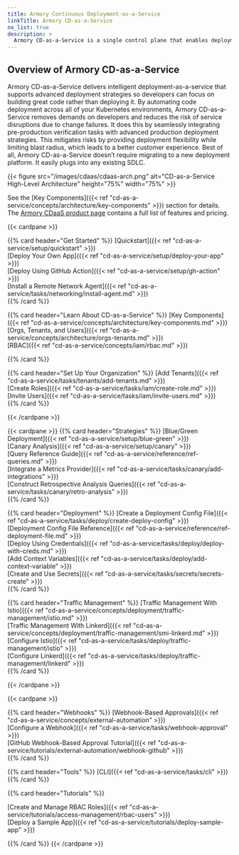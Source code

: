 ```yaml
---
title: Armory Continuous Deployment-as-a-Service
linkTitle: Armory CD-as-a-Service
no_list: true
description: >
  Armory CD-as-a-Service is a single control plane that enables deployment to multiple Kubernetes clusters using CD-as-a-Service's secure, one-way Kubernetes agents. These agents facilitate multi-cluster orchestration and advanced deployment strategies, such as canary and blue/green, for your apps.
---
```


## Overview of Armory CD-as-a-Service

Armory CD-as-a-Service delivers intelligent deployment-as-a-service that supports advanced deployment strategies so developers can focus on building great code rather than deploying it. By automating code deployment across all of your Kubernetes environments, Armory CD-as-a-Service removes demands on developers and reduces the risk of service disruptions due to change failures. It does this by seamlessly integrating pre-production verification tasks with advanced production deployment strategies. This mitigates risks by providing deployment flexibility while limiting blast radius, which leads to a better customer experience. Best of all, Armory CD-as-a-Service doesn’t require migrating to a new deployment platform. It easily plugs into any existing SDLC.

{{< figure src="/images/cdaas/cdaas-arch.png" alt="CD-as-a-Service High-Level Architecture" height="75%" width="75%" >}}

See the [Key Components]({{< ref "cd-as-a-service/concepts/architecture/key-components" >}}) section for details. The [Armory CDaaS product page](https://www.armory.io/products/continuous-deployment-as-a-service/) contains a full list of features and pricing.

<!-- I couldn't get linkWithLinkTitle to render correctly inside the cardpane card so had to use hard-coded title and ref shortcode -->
{{< cardpane >}}

{{% card header="Get Started" %}}
[Quickstart]({{< ref "cd-as-a-service/setup/quickstart" >}})</br>
[Deploy Your Own App]({{< ref "cd-as-a-service/setup/deploy-your-app" >}})</br>
[Deploy Using GitHub Action]({{< ref "cd-as-a-service/setup/gh-action" >}})</br>
[Install a Remote Network Agent]({{<  ref "cd-as-a-service/tasks/networking/install-agent.md" >}})</br>
{{% /card %}}

{{% card header="Learn About CD-as-a-Service" %}}
[Key Components]({{<  ref "cd-as-a-service/concepts/architecture/key-components.md" >}})</br>
[Orgs, Tenants, and Users]({{<  ref "cd-as-a-service/concepts/architecture/orgs-tenants.md" >}})</br>
[RBAC]({{<  ref "cd-as-a-service/concepts/iam/rbac.md" >}})</br>

{{% /card %}}

{{% card header="Set Up Your Organization" %}}
[Add Tenants]({{<  ref "cd-as-a-service/tasks/tenants/add-tenants.md" >}})</br>
[Create Roles]({{<  ref "cd-as-a-service/tasks/iam/create-role.md" >}})</br>
[Invite Users]({{<  ref "cd-as-a-service/tasks/iam/invite-users.md" >}})</br>
{{% /card %}}

{{< /cardpane >}}

{{< cardpane >}}
{{% card header="Strategies" %}}
[Blue/Green Deployment]({{< ref "cd-as-a-service/setup/blue-green" >}})</br>
[Canary Analysis]({{< ref "cd-as-a-service/setup/canary" >}})</br>
[Query Reference Guide]({{< ref "cd-as-a-service/reference/ref-queries.md" >}})</br>
[Integrate a Metrics Provider]({{< ref "cd-as-a-service/tasks/canary/add-integrations" >}})</br>
[Construct Retrospective Analysis Queries]({{< ref "cd-as-a-service/tasks/canary/retro-analysis" >}})</br>
{{% /card %}}



{{% card header="Deployment" %}}
[Create a Deployment Config File]({{< ref "cd-as-a-service/tasks/deploy/create-deploy-config" >}})</br>
[Deployment Config File Reference]({{< ref "cd-as-a-service/reference/ref-deployment-file.md" >}})</br>
[Deploy Using Credentials]({{< ref "cd-as-a-service/tasks/deploy/deploy-with-creds.md" >}})</br>
[Add Context Variables]({{< ref "cd-as-a-service/tasks/deploy/add-context-variable" >}})</br>
[Create and Use Secrets]({{< ref "cd-as-a-service/tasks/secrets/secrets-create" >}})</br>
{{% /card %}}

{{% card header="Traffic Management" %}}
[Traffic Management With Istio]({{<  ref "cd-as-a-service/concepts/deployment/traffic-management/istio.md" >}})</br>
[Traffic Management With Linkerd]({{<  ref "cd-as-a-service/concepts/deployment/traffic-management/smi-linkerd.md" >}})</br>
[Configure Istio]({{< ref "cd-as-a-service/tasks/deploy/traffic-management/istio" >}})</br>
[Configure Linkerd]({{< ref "cd-as-a-service/tasks/deploy/traffic-management/linkerd" >}})</br>
{{% /card %}}

{{< /cardpane >}}

{{< cardpane >}}


{{% card header="Webhooks" %}}
[Webhook-Based Approvals]({{< ref "cd-as-a-service/concepts/external-automation" >}})</br>
[Configure a Webhook]({{< ref "cd-as-a-service/tasks/webhook-approval" >}})</br>
[GitHub Webhook-Based Approval Tutorial]({{<  ref "cd-as-a-service/tutorials/external-automation/webhook-github" >}})</br>
{{% /card %}}

{{% card header="Tools" %}}
[CLI]({{< ref "cd-as-a-service/tasks/cli" >}})</br>
{{% /card %}}

{{% card header="Tutorials" %}}

[Create and Manage RBAC Roles]({{<  ref "cd-as-a-service/tutorials/access-management/rbac-users" >}})</br>
[Deploy a Sample App]({{<  ref "cd-as-a-service/tutorials/deploy-sample-app" >}})</br>


{{% /card %}}
{{< /cardpane >}}

